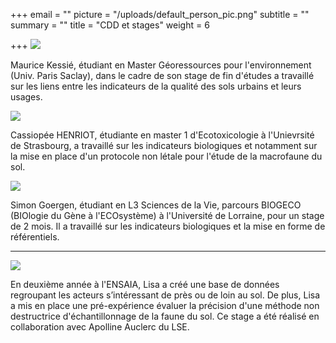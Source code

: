 +++
email = ""
picture = "/uploads/default_person_pic.png"
subtitle = ""
summary = ""
title = "CDD et stages"
weight = 6

+++
![](/uploads/maurice-kessie-stage-sol-co.png)

Maurice Kessié, étudiant en Master Géoressources pour l'environnement (Univ. Paris Saclay), dans le cadre de son stage de fin d'études a travaillé sur les liens entre les indicateurs de la qualité des sols urbains et leurs usages.

![](/uploads/image_e253063e-f497-47cb-989b-5066a1af5ae420210728_163711.jpg)

Cassiopée HENRIOT, étudiante en master 1 d'Ecotoxicologie à l'Unievrsité de Strasbourg, a travaillé sur les indicateurs biologiques et notamment sur la mise en place d'un protocole non létale pour l'étude de la macrofaune du sol.

![](/uploads/simon-goergen.png)

Simon Goergen, étudiant en L3 Sciences de la Vie, parcours BIOGECO (BIOlogie du Gène à l'ECOsystème) à l'Université de Lorraine, pour un stage de 2 mois. Il a travaillé sur les indicateurs biologiques et la mise en forme de référentiels.

***

![](/uploads/lisa-kamal-sol-co.jpg)

En deuxième année à l'ENSAIA, Lisa a créé une base de données regroupant les acteurs s’intéressant de près ou de loin au sol. De plus, Lisa a mis en place une pré-expérience évaluer la précision d'une méthode non destructrice d'échantillonnage de la faune du sol. Ce stage a été réalisé en collaboration avec Apolline Auclerc du LSE.